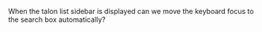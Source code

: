 When the talon list sidebar is displayed can we move the keyboard focus to the search box automatically?